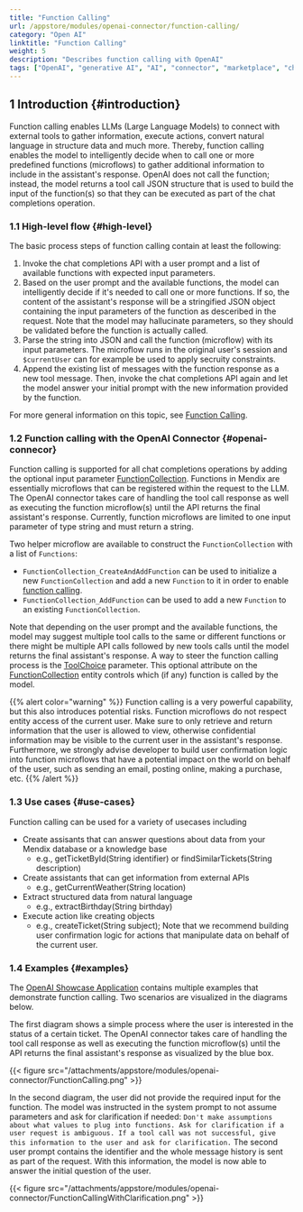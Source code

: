 ```yaml
---
title: "Function Calling"
url: /appstore/modules/openai-connector/function-calling/
category: "Open AI"
linktitle: "Function Calling"
weight: 5
description: "Describes function calling with OpenAI"
tags: ["OpenAI", "generative AI", "AI", "connector", "marketplace", "chatgpt", "genAI", "Azure OpenAI", "function calling", "tools", "ReAct", "chat completions", "text generation"]
---
```


## 1 Introduction {#introduction}

Function calling enables LLMs (Large Language Models) to connect with external tools to gather information, execute actions, convert natural language in structure data and much more. Thereby, function calling enables the model to intelligently decide when to call one or more predefined functions (microflows) to gather additional information to include in the assistant's response. OpenAI does not call the function; instead, the model returns a tool call JSON structure that is used to build the input of the function(s) so that they can be executed as part of the chat completions operation.

### 1.1 High-level flow {#high-level}

The basic process steps of function calling contain at least the following:
1. Invoke the chat completions API with a user prompt and a list of available functions with expected input parameters.
2. Based on the user prompt and the available functions, the model can intelligently decide if it's needed to call one or more functions. If so, the content of the assistant's response will be a stringified JSON object containing the input parameters of the function as desceribed in the request. Note that the model may hallucinate parameters, so they should be validated before the function is actually called.
3. Parse the string into JSON and call the function (microflow) with its input parameters. The microflow runs in the original user's session and `$currentUser` can for example be used to apply secruity constraints.
4. Append the existing list of messages with the function response as a new tool message. Then, invoke the chat completions API again and let the model answer your initial prompt with the new information provided by the function.

For more general information on this topic, see [Function Calling](https://platform.openai.com/docs/guides/function-calling).

### 1.2 Function calling with the OpenAI Connector {#openai-connecor}

Function calling is supported for all chat completions operations by adding the optional input parameter [FunctionCollection](#functioncollection). Functions in Mendix are essentially microflows that can be registered within the request to the LLM​. The OpenAI connector takes care of handling the tool call response as well as executing the function microflow(s) until the API returns the final assistant's response. Currently, function microflows are limited to one input parameter of type string and must return a string.

Two helper microflow are available to construct the `FunctionCollection` with a list of `Functions`:

* `FunctionCollection_CreateAndAddFunction` can be used to initialize a new `FunctionCollection` and add a new `Function` to it in order to enable [function calling](#chatcompletions-functioncalling).
* `FunctionCollection_AddFunction` can be used to add a new `Function` to an existing `FunctionCollection`.

Note that depending on the user prompt and the available functions, the model may suggest multiple tool calls to the same or different functions or there might be multiple API calls followed by new tools calls until the model returns the final assistant's response.
A way to steer the function calling process is the [ToolChoice](/appstore/modules/openai-connector/_index/#enum-toolchoice) parameter. This optional attribute on the [FunctionCollection](/appstore/modules/openai-connector/_index/#functioncollection) entity controls which (if any) function is called by the model.

{{% alert color="warning" %}}
Function calling is a very powerful capability, but this also introduces potential risks. Function microflows do not respect entity access of the current user. Make sure to only retrieve and return information that the user is allowed to view, otherwise confidential information may be visible to the current user in the assistant's response. Furthermore, we strongly advise developer to build user confirmation logic into function microflows that have a potential impact on the world on behalf of the user, such as sending an email, posting online, making a purchase, etc.
{{% /alert %}}

### 1.3 Use cases {#use-cases}

Function calling can be used for a variety of usecases including

* Create assisants that can answer questions about data from your Mendix database or a knowledge base
    * e.g., getTicketById(String identifier) or findSimilarTickets(String description)
* Create assistants that can get information from external APIs
    * e.g., getCurrentWeather(String location)
* Extract structured data from natural language
    * e.g., extractBirthday(String birthday)
* Execute action like creating objects
    * e.g., createTicket(String subject); Note that we recommend building user confirmation logic for actions that manipulate data on behalf of the current user.

### 1.4 Examples {#examples}

The [OpenAI Showcase Application](https://marketplace.mendix.com/link/component/220475) contains multiple examples that demonstrate function calling. Two scenarios are visualized in the diagrams below.

The first diagram shows a simple process where the user is interested in the status of a certain ticket. The OpenAI connector takes care of handling the tool call response as well as executing the function microflow(s) until the API returns the final assistant's response as visualized by the blue box.

{{< figure src="/attachments/appstore/modules/openai-connector/FunctionCalling.png" >}}

In the second diagram, the user did not provide the required input for the function. The model was instructed in the system prompt to not assume parameters and ask for clarification if needed: `Don't make assumptions about what values to plug into functions. Ask for clarification if a user request is ambiguous. If a tool call was not successful, give this information to the user and ask for clarification.`
The second user prompt contains the identifier and the whole message history is sent as part of the request. With this information, the model is now able to answer the initial question of the user.

{{< figure src="/attachments/appstore/modules/openai-connector/FunctionCallingWithClarification.png" >}}